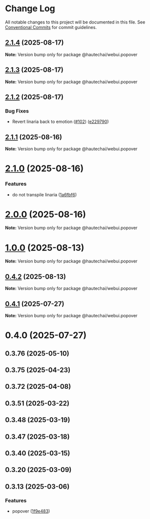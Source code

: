 # Change Log

All notable changes to this project will be documented in this file.
See [Conventional Commits](https://conventionalcommits.org) for commit guidelines.

## [2.1.4](https://github.com/HautechAI/webui/compare/@hautechai/webui.popover@2.1.3...@hautechai/webui.popover@2.1.4) (2025-08-17)

**Note:** Version bump only for package @hautechai/webui.popover

## [2.1.3](https://github.com/HautechAI/webui/compare/@hautechai/webui.popover@2.1.2...@hautechai/webui.popover@2.1.3) (2025-08-17)

**Note:** Version bump only for package @hautechai/webui.popover

## [2.1.2](https://github.com/HautechAI/webui/compare/@hautechai/webui.popover@2.1.1...@hautechai/webui.popover@2.1.2) (2025-08-17)

### Bug Fixes

- Revert linaria back to emotion ([#102](https://github.com/HautechAI/webui/issues/102)) ([e229790](https://github.com/HautechAI/webui/commit/e229790dae8eba4b3037bbe41365e5a73ab7f6dc))

## [2.1.1](https://github.com/HautechAI/webui/compare/@hautechai/webui.popover@2.1.0...@hautechai/webui.popover@2.1.1) (2025-08-16)

**Note:** Version bump only for package @hautechai/webui.popover

# [2.1.0](https://github.com/HautechAI/webui/compare/@hautechai/webui.popover@1.0.0...@hautechai/webui.popover@2.1.0) (2025-08-16)

### Features

- do not transpile linaria ([1a6fbf6](https://github.com/HautechAI/webui/commit/1a6fbf6353a0e5028040006b5045170cf83f1ba0))

# [2.0.0](https://github.com/HautechAI/webui/compare/@hautechai/webui.popover@1.0.0...@hautechai/webui.popover@2.0.0) (2025-08-16)

**Note:** Version bump only for package @hautechai/webui.popover

# [1.0.0](https://github.com/HautechAI/webui/compare/@hautechai/webui.popover@0.4.2...@hautechai/webui.popover@1.0.0) (2025-08-13)

**Note:** Version bump only for package @hautechai/webui.popover

## [0.4.2](https://github.com/HautechAI/webui/compare/@hautechai/webui.popover@0.4.1...@hautechai/webui.popover@0.4.2) (2025-08-13)

**Note:** Version bump only for package @hautechai/webui.popover

## [0.4.1](https://github.com/HautechAI/webui/compare/@hautechai/webui.popover@0.4.0...@hautechai/webui.popover@0.4.1) (2025-07-27)

**Note:** Version bump only for package @hautechai/webui.popover

# 0.4.0 (2025-07-27)

## 0.3.76 (2025-05-10)

## 0.3.75 (2025-04-23)

## 0.3.72 (2025-04-08)

## 0.3.51 (2025-03-22)

## 0.3.48 (2025-03-19)

## 0.3.47 (2025-03-18)

## 0.3.40 (2025-03-15)

## 0.3.20 (2025-03-09)

## 0.3.13 (2025-03-06)

### Features

- popover ([1f9e483](https://github.com/HautechAI/webui/commit/1f9e483e4a7ff8c37c898b0ddd4d4beca70ff6a0))
